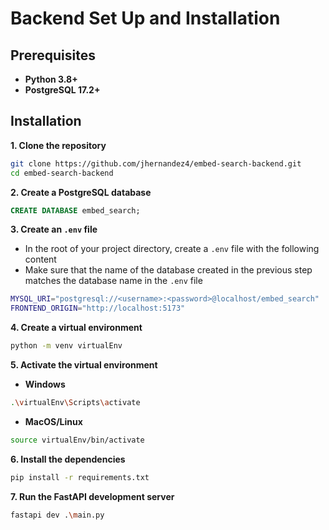 # Backend Set Up and Installation

## Prerequisites
* **Python 3.8+**
* **PostgreSQL 17.2+**


## Installation
**1. Clone the repository**
```bash
git clone https://github.com/jhernandez4/embed-search-backend.git
cd embed-search-backend 
```

**2. Create a PostgreSQL database** 
```sql
CREATE DATABASE embed_search;
```

**3. Create an `.env` file**
* In the root of your project directory, create a `.env` file with the following content
* Make sure that the name of the database created in the previous step 
matches the database name in the `.env` file

```bash
MYSQL_URI="postgresql://<username>:<password>@localhost/embed_search"
FRONTEND_ORIGIN="http://localhost:5173"
```

**4. Create a virtual environment**
```bash
python -m venv virtualEnv
```
**5. Activate the virtual environment**
* **Windows**
```bash
.\virtualEnv\Scripts\activate
```
* **MacOS/Linux**
```bash
source virtualEnv/bin/activate
```

**6. Install the dependencies**
```bash
pip install -r requirements.txt 
```

**7. Run the FastAPI development server**
```bash
fastapi dev .\main.py
```